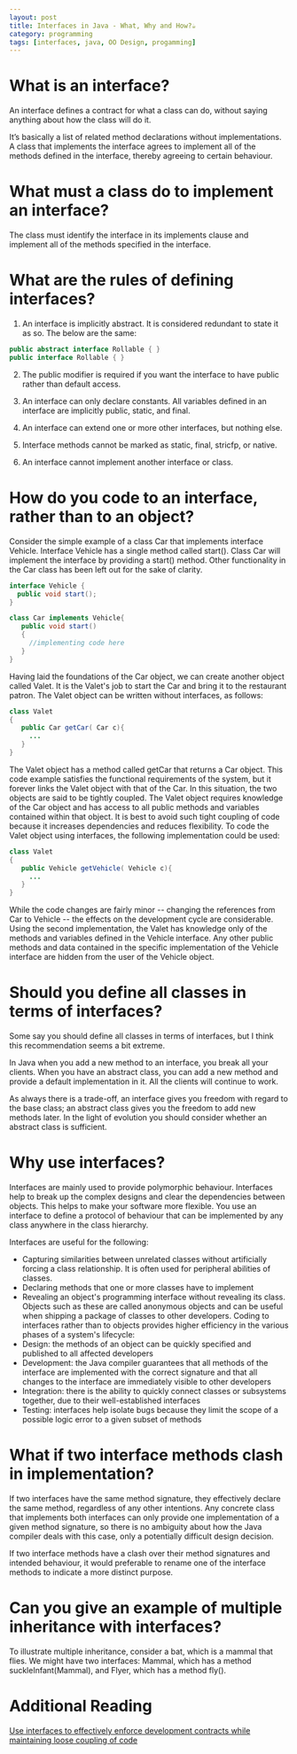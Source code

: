 ```yaml
---
layout: post
title: Interfaces in Java - What, Why and How?☕
category: programming
tags: [interfaces, java, OO Design, progamming]
---
```

# What is an interface?

An interface defines a contract for what a class can do, without saying anything about how the class will do it.

It’s basically a list of related method declarations without implementations. A class that implements the interface agrees to implement all of the methods defined in the interface, thereby agreeing to certain behaviour.

# What must a class do to implement an interface?

The class must identify the interface in its implements clause and implement
all of the methods specified in the interface.

# What are the rules of defining interfaces?

1.	An interface is implicitly abstract. It is considered redundant to state it as so. The below are the same:

```java
public abstract interface Rollable { }
public interface Rollable { }
```

2.	The public modifier is required if you want the interface to have public rather than default access.

3.	An interface can only declare constants. All variables defined in an interface are implicitly public, static, and final.

4.	An interface can extend one or more other interfaces, but nothing else.

5.	Interface methods cannot be marked as static, final, stricfp, or native.

6.	An interface cannot implement another interface or class.

# How do you code to an interface, rather than to an object?

Consider the simple example of a class Car that implements interface Vehicle. Interface Vehicle has a single method called start(). Class Car will implement the interface by providing a start() method. Other functionality in the Car class has been left out for the sake of clarity.

```java
interface Vehicle {
  public void start();
}

class Car implements Vehicle{
   public void start()
   {
     //implementing code here
   }
}
```

Having laid the foundations of the Car object, we can create another object called Valet. It is the Valet's job to start the Car and bring it to the restaurant patron. The Valet object can be written without interfaces, as follows:

```java
class Valet
{
   public Car getCar( Car c){
     ...
   }
}
```

The Valet object has a method called getCar that returns a Car object. This code example satisfies the functional requirements of the system, but it forever links the Valet object with that of the Car. In this situation, the two objects are said to be tightly coupled. The Valet object requires knowledge of the Car object and has access to all public methods and variables contained within that object. It is best to avoid such tight coupling of code because it increases dependencies and reduces flexibility.
To code the Valet object using interfaces, the following implementation could be used:

```java
class Valet
{
   public Vehicle getVehicle( Vehicle c){  
     ...  
   }
}
```

While the code changes are fairly minor -- changing the references from Car to Vehicle -- the effects on the development cycle are considerable. Using the second implementation, the Valet has knowledge only of the methods and variables defined in the Vehicle interface. Any other public methods and data contained in the specific implementation of the Vehicle interface are hidden from the user of the Vehicle object.

# Should you define all classes in terms of interfaces?

Some say you should define all classes in terms of interfaces, but I think this recommendation seems a bit extreme.

In Java when you add a new method to an interface, you break all your clients. When you have an abstract class, you can add a new method and provide a default implementation in it. All the clients will continue to work.

As always there is a trade-off, an interface gives you freedom with regard to the base class; an abstract class gives you the freedom to add new methods later. In the light of evolution you should consider whether an abstract class is sufficient.

# Why use interfaces?

Interfaces are mainly used to provide polymorphic behaviour. Interfaces help to break up the complex designs and clear the dependencies between objects. This helps to make your software more flexible. You use an interface to define a protocol of behaviour that can be implemented by any class anywhere in the class hierarchy.

Interfaces are useful for the following:

-	Capturing similarities between unrelated classes without artificially forcing a class relationship. It is often used for peripheral abilities of classes.
-	Declaring methods that one or more classes have to implement
-	Revealing an object's programming interface without revealing its class. Objects such as these are called anonymous objects and can be useful when shipping a package of classes to other developers.
Coding to interfaces rather than to objects provides higher efficiency in the various phases of a system's lifecycle:
-	Design: the methods of an object can be quickly specified and published to all affected developers
-	Development: the Java compiler guarantees that all methods of the interface are implemented with the correct signature and that all changes to the interface are immediately visible to other developers
-	Integration: there is the ability to quickly connect classes or subsystems together, due to their well-established interfaces
-	Testing: interfaces help isolate bugs because they limit the scope of a possible logic error to a given subset of methods

# What if two interface methods clash in implementation?

If two interfaces have the same method signature, they effectively declare the same method, regardless of any other intentions. Any concrete class that implements both interfaces can only provide one implementation of a given method signature, so there is no ambiguity about how the Java compiler deals with this case, only a potentially difficult design decision.

If two interface methods have a clash over their method signatures and intended behaviour, it would preferable to rename one of the interface methods to indicate a more distinct purpose.

# Can you give an example of multiple inheritance with interfaces?

To illustrate multiple inheritance, consider a bat, which is a mammal that flies. We might have two interfaces: Mammal, which has a method suckleInfant(Mammal), and Flyer, which has a method fly().

# Additional Reading

[Use interfaces to effectively enforce development contracts while maintaining loose coupling of code](https://www.javaworld.com/article/2076468/core-java/smarter-java-development.html)

